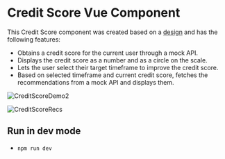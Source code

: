 # Credit Score Vue Component

This Credit Score component was created based on a [design](https://excalidraw.com/#room=4425ea03b874cbef6114,tXqmo7E41kXBKd9iypblRw) and has the following features:

- Obtains a credit score for the current user through a mock API.
- Displays the credit score as a number and as a circle on the scale.
- Lets the user select their target timeframe to improve the credit score.
- Based on selected timeframe and current credit score, fetches the recommendations from a mock API and displays them.

![CreditScoreDemo2](https://github.com/Divensky/credit-score-component/assets/116442718/60fb9d1d-016c-4f24-8e2a-b14a3ef783de)

![CreditScoreRecs](https://github.com/Divensky/credit-score-component/assets/116442718/c3c0d578-0816-4718-b2c6-86815b846da0)

## Run in dev mode

- `npm run dev`
